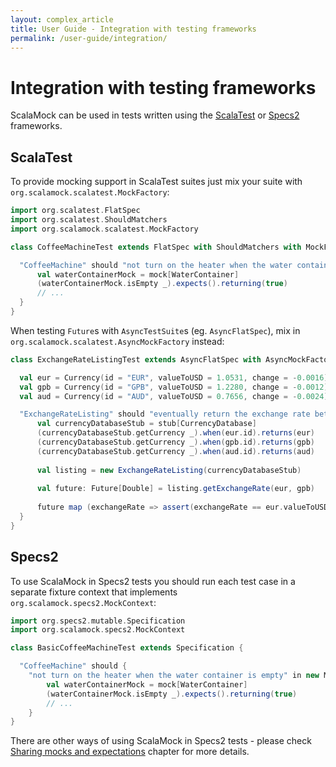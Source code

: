 ```yaml
---
layout: complex_article
title: User Guide - Integration with testing frameworks
permalink: /user-guide/integration/
---
```


# Integration with testing frameworks

ScalaMock can be used in tests written using the [ScalaTest](http://scalatest.org) or [Specs2](http://etorreborre.github.io/specs2/) frameworks.

## ScalaTest 

To provide mocking support in ScalaTest suites just mix your suite with `org.scalamock.scalatest.MockFactory`:

```scala
import org.scalatest.FlatSpec
import org.scalatest.ShouldMatchers
import org.scalamock.scalatest.MockFactory

class CoffeeMachineTest extends FlatSpec with ShouldMatchers with MockFactory {

  "CoffeeMachine" should "not turn on the heater when the water container is empty" in {
      val waterContainerMock = mock[WaterContainer]
      (waterContainerMock.isEmpty _).expects().returning(true)
      // ...
  }
}
```

When testing `Future`s with `AsyncTestSuite`s (eg. `AsyncFlatSpec`), mix in `org.scalamock.scalatest.AsyncMockFactory` instead:

```scala
class ExchangeRateListingTest extends AsyncFlatSpec with AsyncMockFactory {

  val eur = Currency(id = "EUR", valueToUSD = 1.0531, change = -0.0016)
  val gpb = Currency(id = "GPB", valueToUSD = 1.2280, change = -0.0012)
  val aud = Currency(id = "AUD", valueToUSD = 0.7656, change = -0.0024)

  "ExchangeRateListing" should "eventually return the exchange rate between passed Currencies when getExchangeRate is invoked" in {
      val currencyDatabaseStub = stub[CurrencyDatabase]
      (currencyDatabaseStub.getCurrency _).when(eur.id).returns(eur)
      (currencyDatabaseStub.getCurrency _).when(gpb.id).returns(gpb)
      (currencyDatabaseStub.getCurrency _).when(aud.id).returns(aud)
      
      val listing = new ExchangeRateListing(currencyDatabaseStub)
      
      val future: Future[Double] = listing.getExchangeRate(eur, gpb)
      
      future map (exchangeRate => assert(exchangeRate == eur.valueToUSD / gpb.valueToUSD))
  }
}
```

## Specs2

To use ScalaMock in Specs2 tests you should run each test case in a separate fixture context that implements `org.scalamock.specs2.MockContext`:


```scala
import org.specs2.mutable.Specification
import org.scalamock.specs2.MockContext

class BasicCoffeeMachineTest extends Specification {

  "CoffeeMachine" should {
    "not turn on the heater when the water container is empty" in new MockContext {
        val waterContainerMock = mock[WaterContainer]
        (waterContainerMock.isEmpty _).expects().returning(true)
        // ...
    }
}
```
There are other ways of using ScalaMock in Specs2 tests - please check [Sharing mocks and expectations](/user-guide/sharing-specs2/) chapter for more details.

